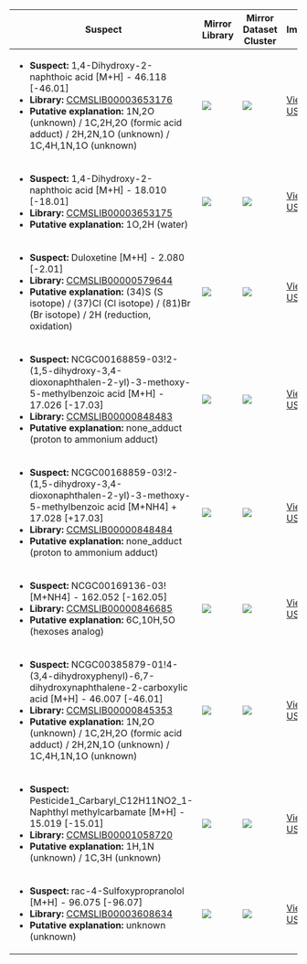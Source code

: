| Suspect | Mirror Library | Mirror Dataset Cluster | Image |
| --- | --- | --- | --- |
| <ul><li><b>Suspect:</b> 1,4-Dihydroxy-2-naphthoic acid [M+H] -  46.118 [-46.01]</li><li><b>Library:</b> [CCMSLIB00003653176](https://gnps.ucsd.edu/ProteoSAFe/gnpslibraryspectrum.jsp?SpectrumID=CCMSLIB00003653176)</li><li><b>Putative explanation:</b> 1N,2O (unknown) / 1C,2H,2O (formic acid adduct) / 2H,2N,1O (unknown) / 1C,4H,1N,1O (unknown)</li></ul> | ![](https://metabolomics-usi.ucsd.edu/svg/mirror?usi1=mzspec:MSV000080554:A8_RA8_01_8106.mzML:scan:693&usi2=mzspec:GNPSLIBRARY:CCMSLIB00003653176&mz_min=50&mz_max=500) | ![](https://metabolomics-usi.ucsd.edu/svg/mirror?usi1=mzspec:MSV000080554:A8_RA8_01_8106.mzML:scan:693&usi2=mzspec:MSV000084314:MSV000080554.mgf:scan:24274&mz_min=50&mz_max=500) | [View USI](https://metabolomics-usi.ucsd.edu/svg/?usi=mzspec:MSV000080554:A8_RA8_01_8106.mzML:scan:693&mz_min=50&mz_max=500)| 
| <ul><li><b>Suspect:</b> 1,4-Dihydroxy-2-naphthoic acid [M+H] -  18.010 [-18.01]</li><li><b>Library:</b> [CCMSLIB00003653175](https://gnps.ucsd.edu/ProteoSAFe/gnpslibraryspectrum.jsp?SpectrumID=CCMSLIB00003653175)</li><li><b>Putative explanation:</b> 1O,2H (water)</li></ul> | ![](https://metabolomics-usi.ucsd.edu/svg/mirror?usi1=mzspec:MSV000081753:G75841_1x_RB5_01_20255.mzML:scan:426&usi2=mzspec:GNPSLIBRARY:CCMSLIB00003653175&mz_min=50&mz_max=500) | ![](https://metabolomics-usi.ucsd.edu/svg/mirror?usi1=mzspec:MSV000081753:G75841_1x_RB5_01_20255.mzML:scan:426&usi2=mzspec:MSV000084314:MSV000081753.mgf:scan:76&mz_min=50&mz_max=500) | [View USI](https://metabolomics-usi.ucsd.edu/svg/?usi=mzspec:MSV000081753:G75841_1x_RB5_01_20255.mzML:scan:426&mz_min=50&mz_max=500)| 
| <ul><li><b>Suspect:</b> Duloxetine [M+H] -   2.080 [-2.01]</li><li><b>Library:</b> [CCMSLIB00000579644](https://gnps.ucsd.edu/ProteoSAFe/gnpslibraryspectrum.jsp?SpectrumID=CCMSLIB00000579644)</li><li><b>Putative explanation:</b> (34)S (S isotope) / (37)Cl (Cl isotope) / (81)Br (Br isotope) / 2H (reduction, oxidation)</li></ul> | ![](https://metabolomics-usi.ucsd.edu/svg/mirror?usi1=mzspec:MSV000078567:Plate6_61_80_GD10_01_15777.mzXML:scan:1186&usi2=mzspec:GNPSLIBRARY:CCMSLIB00000579644&mz_min=50&mz_max=500) | ![](https://metabolomics-usi.ucsd.edu/svg/mirror?usi1=mzspec:MSV000078567:Plate6_61_80_GD10_01_15777.mzXML:scan:1186&usi2=mzspec:MSV000084314:MSV000078567.mgf:scan:23811&mz_min=50&mz_max=500) | [View USI](https://metabolomics-usi.ucsd.edu/svg/?usi=mzspec:MSV000078567:Plate6_61_80_GD10_01_15777.mzXML:scan:1186&mz_min=50&mz_max=500)| 
| <ul><li><b>Suspect:</b> NCGC00168859-03!2-(1,5-dihydroxy-3,4-dioxonaphthalen-2-yl)-3-methoxy-5-methylbenzoic acid [M+H] -  17.026 [-17.03]</li><li><b>Library:</b> [CCMSLIB00000848483](https://gnps.ucsd.edu/ProteoSAFe/gnpslibraryspectrum.jsp?SpectrumID=CCMSLIB00000848483)</li><li><b>Putative explanation:</b> none_adduct (proton to ammonium adduct)</li></ul> | ![](https://metabolomics-usi.ucsd.edu/svg/mirror?usi1=mzspec:MSV000080492:E6_RE6_01_2762.mzML:scan:386&usi2=mzspec:GNPSLIBRARY:CCMSLIB00000848483&mz_min=50&mz_max=500) | ![](https://metabolomics-usi.ucsd.edu/svg/mirror?usi1=mzspec:MSV000080492:E6_RE6_01_2762.mzML:scan:386&usi2=mzspec:MSV000084314:MSV000080492.mgf:scan:86884&mz_min=50&mz_max=500) | [View USI](https://metabolomics-usi.ucsd.edu/svg/?usi=mzspec:MSV000080492:E6_RE6_01_2762.mzML:scan:386&mz_min=50&mz_max=500)| 
| <ul><li><b>Suspect:</b> NCGC00168859-03!2-(1,5-dihydroxy-3,4-dioxonaphthalen-2-yl)-3-methoxy-5-methylbenzoic acid [M+NH4] +  17.028 [+17.03]</li><li><b>Library:</b> [CCMSLIB00000848484](https://gnps.ucsd.edu/ProteoSAFe/gnpslibraryspectrum.jsp?SpectrumID=CCMSLIB00000848484)</li><li><b>Putative explanation:</b> none_adduct (proton to ammonium adduct)</li></ul> | ![](https://metabolomics-usi.ucsd.edu/svg/mirror?usi1=mzspec:MSV000080492:E6_RE6_01_2762.mzML:scan:383&usi2=mzspec:GNPSLIBRARY:CCMSLIB00000848484&mz_min=50&mz_max=500) | ![](https://metabolomics-usi.ucsd.edu/svg/mirror?usi1=mzspec:MSV000080492:E6_RE6_01_2762.mzML:scan:383&usi2=mzspec:MSV000084314:MSV000080492.mgf:scan:88110&mz_min=50&mz_max=500) | [View USI](https://metabolomics-usi.ucsd.edu/svg/?usi=mzspec:MSV000080492:E6_RE6_01_2762.mzML:scan:383&mz_min=50&mz_max=500)| 
| <ul><li><b>Suspect:</b> NCGC00169136-03! [M+NH4] - 162.052 [-162.05]</li><li><b>Library:</b> [CCMSLIB00000846685](https://gnps.ucsd.edu/ProteoSAFe/gnpslibraryspectrum.jsp?SpectrumID=CCMSLIB00000846685)</li><li><b>Putative explanation:</b> 6C,10H,5O (hexoses analog)</li></ul> | ![](https://metabolomics-usi.ucsd.edu/svg/mirror?usi1=mzspec:MSV000080492:G8_GG8_01_2828.mzML:scan:321&usi2=mzspec:GNPSLIBRARY:CCMSLIB00000846685&mz_min=50&mz_max=500) | ![](https://metabolomics-usi.ucsd.edu/svg/mirror?usi1=mzspec:MSV000080492:G8_GG8_01_2828.mzML:scan:321&usi2=mzspec:MSV000084314:MSV000080492.mgf:scan:87978&mz_min=50&mz_max=500) | [View USI](https://metabolomics-usi.ucsd.edu/svg/?usi=mzspec:MSV000080492:G8_GG8_01_2828.mzML:scan:321&mz_min=50&mz_max=500)| 
| <ul><li><b>Suspect:</b> NCGC00385879-01!4-(3,4-dihydroxyphenyl)-6,7-dihydroxynaphthalene-2-carboxylic acid [M+H] -  46.007 [-46.01]</li><li><b>Library:</b> [CCMSLIB00000845353](https://gnps.ucsd.edu/ProteoSAFe/gnpslibraryspectrum.jsp?SpectrumID=CCMSLIB00000845353)</li><li><b>Putative explanation:</b> 1N,2O (unknown) / 1C,2H,2O (formic acid adduct) / 2H,2N,1O (unknown) / 1C,4H,1N,1O (unknown)</li></ul> | ![](https://metabolomics-usi.ucsd.edu/svg/mirror?usi1=mzspec:MSV000080492:A10_GA10_01_2609.mzML:scan:178&usi2=mzspec:GNPSLIBRARY:CCMSLIB00000845353&mz_min=50&mz_max=500) | ![](https://metabolomics-usi.ucsd.edu/svg/mirror?usi1=mzspec:MSV000080492:A10_GA10_01_2609.mzML:scan:178&usi2=mzspec:MSV000084314:MSV000080492.mgf:scan:83938&mz_min=50&mz_max=500) | [View USI](https://metabolomics-usi.ucsd.edu/svg/?usi=mzspec:MSV000080492:A10_GA10_01_2609.mzML:scan:178&mz_min=50&mz_max=500)| 
| <ul><li><b>Suspect:</b> Pesticide1_Carbaryl_C12H11NO2_1-Naphthyl methylcarbamate [M+H] -  15.019 [-15.01]</li><li><b>Library:</b> [CCMSLIB00001058720](https://gnps.ucsd.edu/ProteoSAFe/gnpslibraryspectrum.jsp?SpectrumID=CCMSLIB00001058720)</li><li><b>Putative explanation:</b> 1H,1N (unknown) / 1C,3H (unknown)</li></ul> | ![](https://metabolomics-usi.ucsd.edu/svg/mirror?usi1=mzspec:MSV000080605:Pesticide_mix1_BA1_01_8691.mzXML:scan:367&usi2=mzspec:GNPSLIBRARY:CCMSLIB00001058720&mz_min=50&mz_max=500) | ![](https://metabolomics-usi.ucsd.edu/svg/mirror?usi1=mzspec:MSV000080605:Pesticide_mix1_BA1_01_8691.mzXML:scan:367&usi2=mzspec:MSV000084314:MSV000080605.mgf:scan:77&mz_min=50&mz_max=500) | [View USI](https://metabolomics-usi.ucsd.edu/svg/?usi=mzspec:MSV000080605:Pesticide_mix1_BA1_01_8691.mzXML:scan:367&mz_min=50&mz_max=500)| 
| <ul><li><b>Suspect:</b> rac-4-Sulfoxypropranolol [M+H] -  96.075 [-96.07]</li><li><b>Library:</b> [CCMSLIB00003608634](https://gnps.ucsd.edu/ProteoSAFe/gnpslibraryspectrum.jsp?SpectrumID=CCMSLIB00003608634)</li><li><b>Putative explanation:</b> unknown (unknown)</li></ul> | ![](https://metabolomics-usi.ucsd.edu/svg/mirror?usi1=mzspec:MSV000083065:CIR57-001_RB3_01_34976.mzML:scan:773&usi2=mzspec:GNPSLIBRARY:CCMSLIB00003608634&mz_min=50&mz_max=500) | ![](https://metabolomics-usi.ucsd.edu/svg/mirror?usi1=mzspec:MSV000083065:CIR57-001_RB3_01_34976.mzML:scan:773&usi2=mzspec:MSV000084314:MSV000083065.mgf:scan:230415&mz_min=50&mz_max=500) | [View USI](https://metabolomics-usi.ucsd.edu/svg/?usi=mzspec:MSV000083065:CIR57-001_RB3_01_34976.mzML:scan:773&mz_min=50&mz_max=500)| 